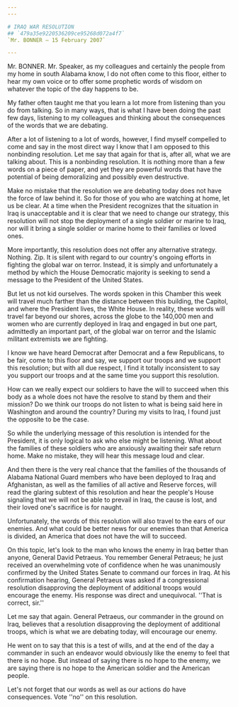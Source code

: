 ```yaml
---
---

# IRAQ WAR RESOLUTION
## `479a35e9220536209ce95268d072a4f7`
`Mr. BONNER — 15 February 2007`

---
```



Mr. BONNER. Mr. Speaker, as my colleagues and certainly the people 
from my home in south Alabama know, I do not often come to this floor, 
either to hear my own voice or to offer some prophetic words of wisdom 
on whatever the topic of the day happens to be.

My father often taught me that you learn a lot more from listening 
than you do from talking. So in many ways, that is what I have been 
doing the past few days, listening to my colleagues and thinking about 
the consequences of the words that we are debating.

After a lot of listening to a lot of words, however, I find myself 
compelled to come and say in the most direct way I know that I am 
opposed to this nonbinding resolution. Let me say that again for that 
is, after all, what we are talking about. This is a nonbinding 
resolution. It is nothing more than a few words on a piece of paper, 
and yet they are powerful words that have the potential of being 
demoralizing and possibly even destructive.

Make no mistake that the resolution we are debating today does not 
have the force of law behind it. So for those of you who are watching 
at home, let us be clear. At a time when the President recognizes that 
the situation in Iraq is unacceptable and it is clear that we need to 
change our strategy, this resolution will not stop the deployment of a 
single soldier or marine to Iraq, nor will it bring a single soldier or 
marine home to their families or loved ones.

More importantly, this resolution does not offer any alternative 
strategy. Nothing. Zip. It is silent with regard to our country's 
ongoing efforts in fighting the global war on terror. Instead, it is 
simply and unfortunately a method by which the House Democratic 
majority is seeking to send a message to the President of the United 
States.

But let us not kid ourselves. The words spoken in this Chamber this 
week will travel much farther than the distance between this building, 
the Capitol, and where the President lives, the White House. In 
reality, these words will travel far beyond our shores, across the 
globe to the 140,000 men and women who are currently deployed in Iraq 
and engaged in but one part, admittedly an important part, of the 
global war on terror and the Islamic militant extremists we are 
fighting.

I know we have heard Democrat after Democrat and a few Republicans, 
to be fair, come to this floor and say, we support our troops and we 
support this resolution; but with all due respect, I find it totally 
inconsistent to say you support our troops and at the same time you 
support this resolution.

How can we really expect our soldiers to have the will to succeed 
when this body as a whole does not have the resolve to stand by them 
and their mission? Do we think our troops do not listen to what is 
being said here in Washington and around the country? During my visits 
to Iraq, I found just the opposite to be the case.

So while the underlying message of this resolution is intended for 
the President, it is only logical to ask who else might be listening. 
What about the families of these soldiers who are anxiously awaiting 
their safe return home. Make no mistake, they will hear this message 
loud and clear.

And then there is the very real chance that the families of the 
thousands of Alabama National Guard members who have been deployed to 
Iraq and Afghanistan, as well as the families of all active and Reserve 
forces, will read the glaring subtext of this resolution and hear the 
people's House signaling that we will not be able to prevail in Iraq, 
the cause is lost, and their loved one's sacrifice is for naught.



Unfortunately, the words of this resolution will also travel to the 
ears of our enemies. And what could be better news for our enemies than 
that America is divided, an America that does not have the will to 
succeed.

On this topic, let's look to the man who knows the enemy in Iraq 
better than anyone, General David Petraeus. You remember General 
Petraeus; he just received an overwhelming vote of confidence when he 
was unanimously confirmed by the United States Senate to command our 
forces in Iraq. At his confirmation hearing, General Petraeus was asked 
if a congressional resolution disapproving the deployment of additional 
troops would encourage the enemy. His response was direct and 
unequivocal. ''That is correct, sir.''

Let me say that again. General Petraeus, our commander in the ground 
on Iraq, believes that a resolution disapproving the deployment of 
additional troops, which is what we are debating today, will encourage 
our enemy.

He went on to say that this is a test of wills, and at the end of the 
day a commander in such an endeavor would obviously like the enemy to 
feel that there is no hope. But instead of saying there is no hope to 
the enemy, we are saying there is no hope to the American soldier and 
the American people.

Let's not forget that our words as well as our actions do have 
consequences. Vote ''no'' on this resolution.